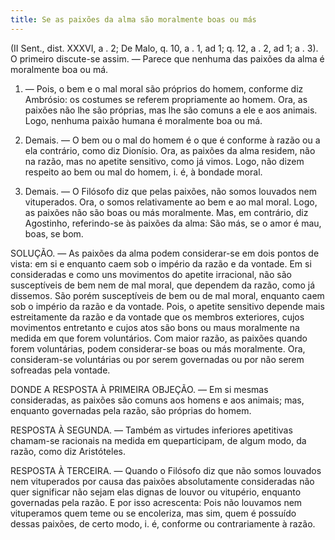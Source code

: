 ```yaml
---
title: Se as paixões da alma são moralmente boas ou más
---
```


(II Sent., dist. XXXVI, a . 2; De Malo, q. 10, a . 1, ad 1; q. 12, a . 2, ad 1; a . 3).
  O primeiro discute-se assim. ― Parece que nenhuma das paixões da alma é moralmente boa ou má.  

1. ― Pois, o bem e o mal moral são próprios do homem, conforme diz Ambrósio: os costumes se referem propriamente ao homem. Ora, as paixões não lhe são próprias, mas lhe são comuns a ele e aos animais. Logo, nenhuma paixão humana é moralmente boa ou má.  

2. Demais. ― O bem ou o mal do homem é o que é conforme à razão ou a ela contrário, como diz Dionísio. Ora, as paixões da alma residem, não na razão, mas no apetite sensitivo, como já vimos. Logo, não dizem respeito ao bem ou mal do homem, i. é, à bondade moral.  

3. Demais. ― O Filósofo diz que pelas paixões, não somos louvados nem vituperados. Ora, o somos relativamente ao bem e ao mal moral. Logo, as paixões não são boas ou más moralmente.  Mas, em contrário, diz Agostinho, referindo-se às paixões da alma: São más, se o amor é mau, boas, se bom.  

SOLUÇÃO. ― As paixões da alma podem considerar-se em dois pontos de vista: em si e enquanto caem sob o império da razão e da vontade. Em si consideradas e como uns movimentos do apetite irracional, não são susceptíveis de bem nem de mal moral, que dependem da razão, como já dissemos. São porém susceptíveis de bem ou de mal moral, enquanto caem sob o império da razão e da vontade. Pois, o apetite sensitivo depende mais estreitamente da razão e da vontade que os membros exteriores, cujos movimentos entretanto e cujos atos são bons ou maus moralmente na medida em que forem voluntários. Com maior razão, as paixões quando forem voluntárias, podem considerar-se boas ou más moralmente. Ora, consideram-se voluntárias ou por serem governadas ou por não serem sofreadas pela vontade.  

DONDE A RESPOSTA À PRIMEIRA OBJEÇÃO. ― Em si mesmas consideradas, as paixões são comuns aos homens e aos animais; mas, enquanto governadas pela razão, são próprias do homem.  

RESPOSTA À SEGUNDA. ― Também as virtudes inferiores apetitivas chamam-se racionais na medida em queparticipam, de algum modo, da razão, como diz Aristóteles.  

RESPOSTA À TERCEIRA. ― Quando o Filósofo diz que não somos louvados nem vituperados por causa das paixões absolutamente consideradas não quer significar não sejam elas dignas de louvor ou vitupério, enquanto governadas pela razão. E por isso acrescenta: Pois não louvamos nem vituperamos quem teme ou se encoleriza, mas sim, quem é possuído dessas paixões, de certo modo, i. é, conforme ou contrariamente à razão.
